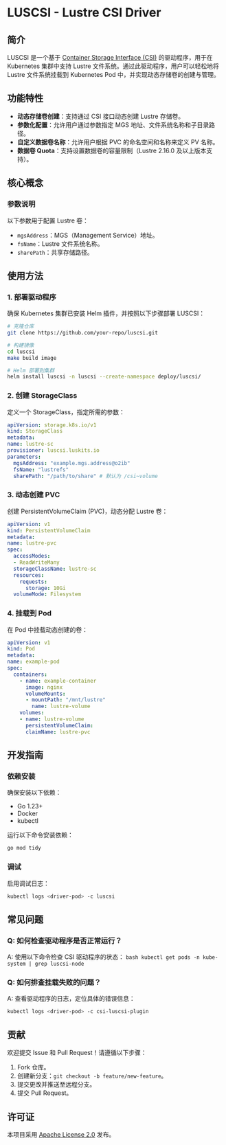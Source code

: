 # LUSCSI - Lustre CSI Driver

## 简介
LUSCSI 是一个基于 [Container Storage Interface (CSI)](https://github.com/container-storage-interface/spec) 的驱动程序，用于在 Kubernetes 集群中支持 Lustre 文件系统。通过此驱动程序，用户可以轻松地将 Lustre 文件系统挂载到 Kubernetes Pod 中，并实现动态存储卷的创建与管理。

## 功能特性
- **动态存储卷创建**：支持通过 CSI 接口动态创建 Lustre 存储卷。
- **参数化配置**：允许用户通过参数指定 MGS 地址、文件系统名称和子目录路径。
- **自定义数据卷名称**：允许用户根据 PVC 的命名空间和名称来定义 PV 名称。
- **数据卷 Quota**：支持设置数据卷的容量限制（Lustre 2.16.0 及以上版本支持）。

## 核心概念
### 参数说明
以下参数用于配置 Lustre 卷：
- `mgsAddress`：MGS（Management Service）地址。
- `fsName`：Lustre 文件系统名称。
- `sharePath`：共享存储路径。

## 使用方法

### 1. 部署驱动程序
确保 Kubernetes 集群已安装 Helm 插件，并按照以下步骤部署 LUSCSI：

```bash
# 克隆仓库
git clone https://github.com/your-repo/luscsi.git

# 构建镜像
cd luscsi
make build image

# Helm 部署到集群
helm install luscsi -n luscsi --create-namespace deploy/luscsi/
```

### 2. 创建 StorageClass
定义一个 StorageClass，指定所需的参数：

```yaml
apiVersion: storage.k8s.io/v1
kind: StorageClass
metadata:
name: lustre-sc
provisioner: luscsi.luskits.io
parameters:
  mgsAddress: "example.mgs.address@o2ib"
  fsName: "lustrefs"
  sharePath: "/path/to/share" # 默认为 /csi~volume
```

### 3. 动态创建 PVC
创建 PersistentVolumeClaim (PVC)，动态分配 Lustre 卷：

```yaml
apiVersion: v1
kind: PersistentVolumeClaim
metadata:
name: lustre-pvc
spec:
  accessModes:
  - ReadWriteMany
  storageClassName: lustre-sc
  resources:
    requests:
      storage: 10Gi
  volumeMode: Filesystem
```

### 4. 挂载到 Pod
在 Pod 中挂载动态创建的卷：

```yaml
apiVersion: v1
kind: Pod
metadata:
name: example-pod
spec:
  containers:
    - name: example-container
      image: nginx
      volumeMounts:
      - mountPath: "/mnt/lustre"
        name: lustre-volume
    volumes:
    - name: lustre-volume
      persistentVolumeClaim:
      claimName: lustre-pvc
```

## 开发指南

### 依赖安装
确保安装以下依赖：
- Go 1.23+
- Docker
- kubectl

运行以下命令安装依赖：
```bash
go mod tidy
```

### 调试
启用调试日志：
```bash
kubectl logs <driver-pod> -c luscsi
```


## 常见问题

### Q: 如何检查驱动程序是否正常运行？
A: 使用以下命令检查 CSI 驱动程序的状态：
    ```bash
    kubectl get pods -n kube-system | grep luscsi-node
    ```


### Q: 如何排查挂载失败的问题？
A: 查看驱动程序的日志，定位具体的错误信息：
```bash
kubectl logs <driver-pod> -c csi-luscsi-plugin
```


## 贡献

欢迎提交 Issue 和 Pull Request！请遵循以下步骤：
1. Fork 仓库。
2. 创建新分支：`git checkout -b feature/new-feature`。
3. 提交更改并推送至远程分支。
4. 提交 Pull Request。
   
## 许可证

本项目采用 [Apache License 2.0](LICENSE) 发布。